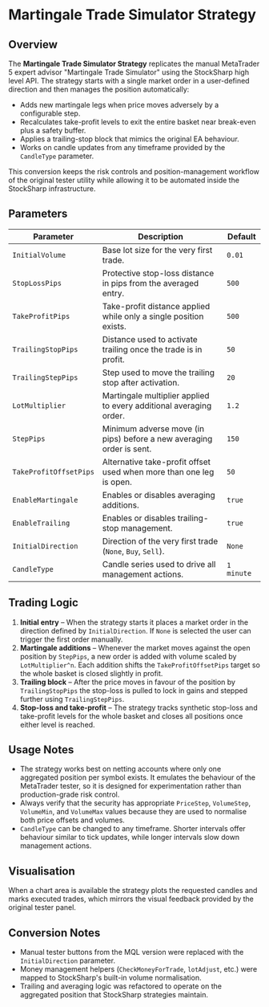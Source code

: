 # Martingale Trade Simulator Strategy

## Overview

The **Martingale Trade Simulator Strategy** replicates the manual MetaTrader 5 expert advisor "Martingale Trade Simulator" using the StockSharp high level API. The strategy starts with a single market order in a user-defined direction and then manages the position automatically:

- Adds new martingale legs when price moves adversely by a configurable step.
- Recalculates take-profit levels to exit the entire basket near break-even plus a safety buffer.
- Applies a trailing-stop block that mimics the original EA behaviour.
- Works on candle updates from any timeframe provided by the `CandleType` parameter.

This conversion keeps the risk controls and position-management workflow of the original tester utility while allowing it to be automated inside the StockSharp infrastructure.

## Parameters

| Parameter | Description | Default |
|-----------|-------------|---------|
| `InitialVolume` | Base lot size for the very first trade. | `0.01` |
| `StopLossPips` | Protective stop-loss distance in pips from the averaged entry. | `500` |
| `TakeProfitPips` | Take-profit distance applied while only a single position exists. | `500` |
| `TrailingStopPips` | Distance used to activate trailing once the trade is in profit. | `50` |
| `TrailingStepPips` | Step used to move the trailing stop after activation. | `20` |
| `LotMultiplier` | Martingale multiplier applied to every additional averaging order. | `1.2` |
| `StepPips` | Minimum adverse move (in pips) before a new averaging order is sent. | `150` |
| `TakeProfitOffsetPips` | Alternative take-profit offset used when more than one leg is open. | `50` |
| `EnableMartingale` | Enables or disables averaging additions. | `true` |
| `EnableTrailing` | Enables or disables trailing-stop management. | `true` |
| `InitialDirection` | Direction of the very first trade (`None`, `Buy`, `Sell`). | `None` |
| `CandleType` | Candle series used to drive all management actions. | `1 minute` |

## Trading Logic

1. **Initial entry** – When the strategy starts it places a market order in the direction defined by `InitialDirection`. If `None` is selected the user can trigger the first order manually.
2. **Martingale additions** – Whenever the market moves against the open position by `StepPips`, a new order is added with volume scaled by `LotMultiplier^n`. Each addition shifts the `TakeProfitOffsetPips` target so the whole basket is closed slightly in profit.
3. **Trailing block** – After the price moves in favour of the position by `TrailingStopPips` the stop-loss is pulled to lock in gains and stepped further using `TrailingStepPips`.
4. **Stop-loss and take-profit** – The strategy tracks synthetic stop-loss and take-profit levels for the whole basket and closes all positions once either level is reached.

## Usage Notes

- The strategy works best on netting accounts where only one aggregated position per symbol exists. It emulates the behaviour of the MetaTrader tester, so it is designed for experimentation rather than production-grade risk control.
- Always verify that the security has appropriate `PriceStep`, `VolumeStep`, `VolumeMin`, and `VolumeMax` values because they are used to normalise both price offsets and volumes.
- `CandleType` can be changed to any timeframe. Shorter intervals offer behaviour similar to tick updates, while longer intervals slow down management actions.

## Visualisation

When a chart area is available the strategy plots the requested candles and marks executed trades, which mirrors the visual feedback provided by the original tester panel.

## Conversion Notes

- Manual tester buttons from the MQL version were replaced with the `InitialDirection` parameter.
- Money management helpers (`CheckMoneyForTrade`, `lotAdjust`, etc.) were mapped to StockSharp's built-in volume normalisation.
- Trailing and averaging logic was refactored to operate on the aggregated position that StockSharp strategies maintain.
